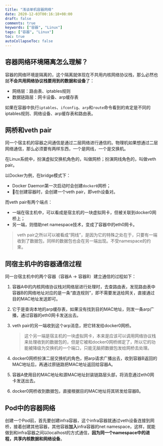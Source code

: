 ```yaml
---
title: "浅谈单机容器网络"
date: 2020-12-03T00:16:18+08:00
draft: false
comments: true
keywords: ["容器", "Linux"]
tags: ["容器", "Linux"]
toc: true
autoCollapseToc: false
---
```


## 容器网络环境隔离怎么理解？

容器的网络环境是隔离的，这个隔离就体现在不共用内核网络协议栈，那么必然也就**不会共用网络协议栈要用到的数据和设备**了：

- 网络层：路由表、iptables规则
- 数据链路层：网卡设备、arp缓存表

如果在容器中执行`iptables`、`ifconfig`、`arp`和`route`命令看到的肯定是不同的iptables规则、网络设备、arp缓存表和路由表。

## 网桥和veth pair

同一个宿主机的容器之间通信是通过二层网络进行通信的。物理机如果想通过二层网络通信，那么必须要有两样东西，一个是网线，一个是交换机。

在Linux系统中，扮演虚拟交换机角色的，叫做网桥；扮演网线角色的，叫做veth pair。

以Docker为例，在bridge模式下：

- Docker Daemon第一次启动时会创建`docker0`网桥；
- 在创建容器时，会创建一个veth pair，即veth设备对。

而veth pair有两个端点：

- 一端在宿主机中，可以看成是宿主机的一块虚拟网卡，但被关联到docker0网桥上；
- 另一端，则借助net namespace技术，变成了容器中的eth0网卡。

> veth pair之所以可以被看成“网线”，是因为它的特殊之处在于，只要有一端收到了数据包，同样的数据包也会在另一端出现。不受namespace的约束。

## 同宿主机中的容器通信过程

同一台宿主机中的两个容器（容器A -> 容器B）建立通信的过程如下：

1. 容器A中的内核网络协议栈对网络层进行处理时，去查路由表，发现路由表中容器B的网络地址对应的是一条“直连规则”，即不需要发送给网关，直接通过目的MAC地址发送即可。
2. 它于是查询本地的arp缓存表，如果没有找到目的MAC地址，则发一条arp广播，通过容器的eth0网卡发送出去。
3. veth pair的另一端收到这个arp消息，把它转发给docker0网桥。

   > 这个另一端是宿主机的一块虚拟网卡，本来是应该可以调用网络协议栈来处理收到的数据包的，但是它被和docker0网桥绑定了，所以它的功能被降级为交换机的一个端口，只能无脑把数据包发给网桥去处理。

4. docker0网桥扮演二层交换机的角色，把arp请求广播出去，收到容器B返回的MAC地址后，再通过原链路把MAC地址返回给容器A。
5. 容器A使用目的MAC地址和源MAC地址封装链路层头部，将消息通过eth0网卡发送出去。
6. docker0网桥收到数据包，直接根据目的MAC地址将其转发给容器B。

## Pod中的容器网络

创建一个Pod前，首先要创建infra容器，这个infra容器就通过veth设备连接到网桥，接着创建其他容器，其他容器**加入**infra容器的net namespace，这样，就能做到和infra容器之间以localhost的方式通信，**因为同一个namespace中的进程，共享内核数据和网络设备**。
